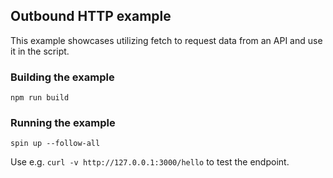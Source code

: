 ## Outbound HTTP example

This example showcases utilizing fetch to request data from an API and use it in the script.

### Building the example

```
npm run build
```
### Running the example

```
spin up --follow-all
```

Use e.g. `curl -v http://127.0.0.1:3000/hello` to test the endpoint.